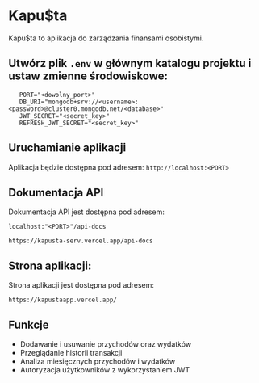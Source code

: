 # Kapu$ta

Kapu$ta to aplikacja do zarządzania finansami osobistymi.

## Utwórz plik `.env` w głównym katalogu projektu i ustaw zmienne środowiskowe:

```plaintext
   PORT="<dowolny_port>"
   DB_URI="mongodb+srv://<username>:<password>@cluster0.mongodb.net/<database>"
   JWT_SECRET="<secret_key>"
   REFRESH_JWT_SECRET="<secret_key>"
```

## Uruchamianie aplikacji

Aplikacja będzie dostępna pod adresem: `http://localhost:<PORT>`

## Dokumentacja API

Dokumentacja API jest dostępna pod adresem:

`localhost:"<PORT>"/api-docs` 

`https://kapusta-serv.vercel.app/api-docs`

## Strona aplikacji:

Strona aplikacji jest dostępna pod adresem:

`https://kapustaapp.vercel.app/`

## Funkcje

- Dodawanie i usuwanie przychodów oraz wydatków
- Przeglądanie historii transakcji
- Analiza miesięcznych przychodów i wydatków
- Autoryzacja użytkowników z wykorzystaniem JWT
